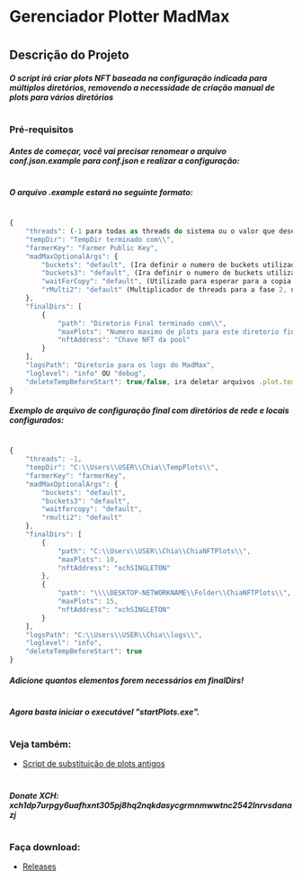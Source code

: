# Gerenciador Plotter MadMax
#
#
## Descrição do Projeto
##### O script irá criar plots NFT baseada na configuração indicada para múltiplos diretórios, removendo a necessidade de criação manual de plots para vários diretórios
#
#
### Pré-requisitos

##### Antes de começar, você vai precisar renomear o arquivo conf.json.example para conf.json e realizar a configuração:
#
#
##### O arquivo .example estará no seguinte formato:
#
```javascript
{
    "threads": (-1 para todas as threads do sistema ou o valor que desejar, Exemplo: 4),
    "tempDir": "TempDir terminado com\\",
    "farmerKey": "Farmer Public Key",
    "madMaxOptionalArgs": {
        "buckets": "default", (Ira definir o numero de buckets utilizados para criacao de plots, deixe o parametro como "default" para nao alterar o valor padrao que o madMax usa, para utilizar, insira o numero de buckets sem aspas, exemplo: 512)
        "buckets3": "default", (Ira definir o numero de buckets utilizados para criacao de plots na fase 3 e 4, deixe o parametro como "default" para nao alterar o valor padrao que o madMax usa, para utilizar, insira o numero de buckets sem aspas, exemplo: 512)
        "waitForCopy": "default", (Utilizado para esperar para a copia de um plot antes de iniciar um novo, caso queira alterar para esperar, mude de "default" para "yes" para habilitar)
        "rMulti2": "default" (Multiplicador de threads para a fase 2, deixe como "default" para nao alterar ou coloque o numero que deseja multiplicar sem aspas para utilizar, exemplo: 2)
    },
    "finalDirs": [
        {
            "path": "Diretorio Final terminado com\\",
            "maxPlots": "Numero maximo de plots para este diretorio final. ESCREVER O NUMERO SEM AS ASPAS" Exemplo: 5,
            "nftAddress": "Chave NFT da pool"
        }
    ],
    "logsPath": "Diretorio para os logs do MadMax",
    "loglevel": "info" OU "debug",
    "deleteTempBeforeStart": true/false, ira deletar arquivos .plot.temp que podem ter ficado de resquicios de outra plotagem nao finalizada
}
```

##### Exemplo de arquivo de configuração final com diretórios de rede e locais configurados:
#
```javascript
{
    "threads": -1,
    "tempDir": "C:\\Users\\USER\\Chia\\TempPlots\\",
    "farmerKey": "farmerKey",
    "madMaxOptionalArgs": {
        "buckets": "default",
        "buckets3": "default",
        "waitforcopy": "default",
        "rmulti2": "default"
    },
    "finalDirs": [
        {
            "path": "C:\\Users\\USER\\Chia\\ChiaNFTPlots\\",
            "maxPlots": 10,
            "nftAddress": "xchSINGLETON"
        },
        {
            "path": "\\\\DESKTOP-NETWORKNAME\\Folder\\ChiaNFTPlots\\",
            "maxPlots": 15,
            "nftAddress": "xchSINGLETON"
        }
    ],
    "logsPath": "C:\\Users\\USER\\Chia\\logs\\",
    "loglevel": "info",
    "deleteTempBeforeStart": true
}
```

##### Adicione quantos elementos forem necessários em finalDirs!
#
##### Agora basta iniciar o executável "startPlots.exe".
#
#
### Veja também:
- [Script de substituição de plots antigos](https://github.com/nthdevops/oldPlotsReplacer)
#
##### Donate XCH: xch1dp7urpgy6uafhxnt305pj8hq2nqkdasycgrmnmwwtnc2542lnrvsdanazj
#
### Faça download:
- [Releases](https://github.com/nthdevops/ChiaMadMaxPlotterPy/releases)